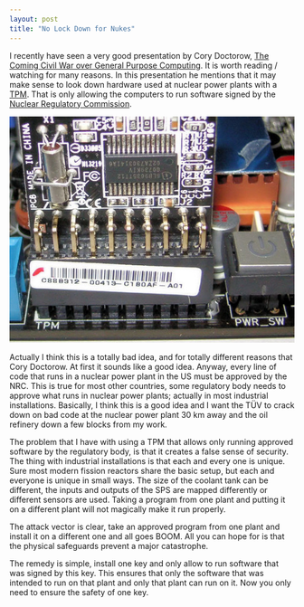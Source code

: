 ```yaml
---
layout: post
title: "No Lock Down for Nukes"
---
```


I recently have seen a very good presentation by Cory Doctorow, 
[The Coming Civil War over General Purpose Computing][1]. It is worth
reading / watching for many reasons. In this presentation he mentions that
it may make sense to look down hardware used at nuclear power plants with a [TPM][3].
That is only allowing the computers to run software signed by the 
[Nuclear Regulatory Commission][2].

<a href="http://en.wikipedia.org/wiki/File:TPM_Asus.jpg"><img src="/images/tpm.jpg" /></a>

Actually I think this is a totally bad idea, and for totally different reasons 
that Cory Doctorow. At first it sounds like a good idea.
Anyway, every line of code that runs in a nuclear power plant in the US must be 
approved by the NRC. This is true for most other countries, some regulatory body
needs to approve what runs in nuclear power plants; actually in most industrial 
installations. Basically, I think this is a good idea and I want the TÜV to 
crack down on bad code at the nuclear power plant 30 km away and the oil 
refinery down a few blocks from my work.

<!--more-->

The problem that I have with using a TPM that allows only running approved 
software by the regulatory body, is that it creates a false sense of security. 
The thing with industrial installations is that each and every one is unique. 
Sure most modern fission reactors share the basic setup, but each and everyone
is unique in small ways. The size of the coolant tank can be different, the inputs 
and outputs of the SPS are mapped differently or different sensors are used. 
Taking a program from one plant and putting it on a different plant will not 
magically make it run properly.

The attack vector is clear, take an approved program from one plant and install
it on a different one and all goes BOOM. All you can hope for is that the 
physical safeguards prevent a major catastrophe. 

The remedy is simple, install one key and only allow to run software that was
signed by this key. This ensures that only the software that was intended to run
on that plant and only that plant can run on it. Now you only need to ensure the
safety of one key.

[1]: http://boingboing.net/2012/08/23/civilwar.html
[2]: http://en.wikipedia.org/wiki/Nuclear_Regulatory_Commission
[3]: http://en.wikipedia.org/wiki/Trusted_Platform_Module